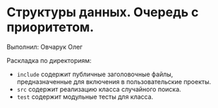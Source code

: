 ﻿# Структуры данных. Очередь с приоритетом.

Выполнил: Овчарук Олег

Раскладка по директориям:

  - `include` содержит публичные заголовочные файлы, предназначенные для
    включения в пользовательские проекты.
  - `src` содержит реализацию класса случайного поиска.
  - `test` содержит модульные тесты для класса.
